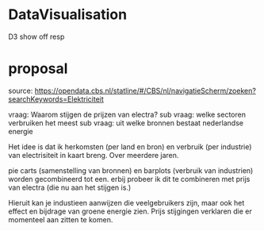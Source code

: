 # DataVisualisation
D3 show off resp


# proposal

source: https://opendata.cbs.nl/statline/#/CBS/nl/navigatieScherm/zoeken?searchKeywords=Elektriciteit

vraag: Waarom stijgen de prijzen van electra?
sub vraag: welke sectoren verbruiken het meest
sub vraag: uit welke bronnen bestaat nederlandse energie

Het idee is dat ik herkomsten (per land en bron) en verbruik (per industrie) van electrisiteit in kaart breng. Over meerdere jaren.

pie carts (samenstelling van bronnen) en barplots (verbruik van industrien) worden gecombineerd tot een. erbij probeer ik dit te combineren met prijs van electra (die nu aan het stijgen is.)

Hieruit kan je industieen aanwijzen die veelgebruikers zijn, maar ook het effect en bijdrage van groene energie zien.
Prijs stijgingen verklaren die er momenteel aan zitten te komen.
